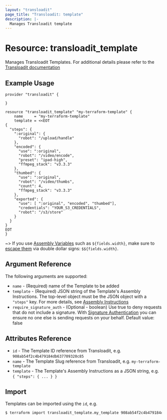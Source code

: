 ```yaml
---
layout: "transloadit"
page_title: "Transloadit: template"
description: |-
  Manages Transloadit template
---
```


# Resource: transloadit_template

Manages Transloadit Templates. 
For additional details please refer to the [Transloadit documentation](https://transloadit.com/docs/)

## Example Usage

```hcl
provider "transloadit" {

}

resource "transloadit_template" "my-terraform-template" {
	name     = "my-terraform-template"
	template = <<EOT
{
  "steps": {
    ":original": {
      "robot": "/upload/handle"
    },
    "encoded": {
      "use": ":original",
      "robot": "/video/encode",
      "preset": "ipad-high",
      "ffmpeg_stack": "v3.3.3"
    },
    "thumbed": {
      "use": ":original",
      "robot": "/video/thumbs",
      "count": 4,
      "ffmpeg_stack": "v3.3.3"
    },
    "exported": {
      "use": [ ":original", "encoded", "thumbed"], 
      "credentials": "YOUR_S3_CREDENTIALS",
      "robot": "/s3/store"
    }
  }
}
EOT
}
```

~> If you use [Assembly Variables](https://transloadit.com/docs/topics/assembly-instructions/#assembly-variables) such as `${fields.width}`, make sure to [escape them](https://www.terraform.io/docs/configuration-0-11/interpolation.html) via double dollar signs: `$${fields.width}`.

## Argument Reference

The following arguments are supported:

- `name` - (Required) name of the Template to be added
- `template` - (Required) JSON string of the Template's Assembly Instructions. The top-level object must be the JSON object with a `"steps"` key. For more details, see [Assembly Instructions](https://transloadit.com/docs/topics/assembly-instructions/)
- `require_signature_auth` - (Optional - boolean) Use true to deny requests that do not include a signature. With [Signature Authentication](https://transloadit.com/docs/topics/signature-authentication/) you can ensure no one else is sending requests on your behalf. Default value: false

## Attributes Reference 

- `id` - The Template ID reference from Transloadit, e.g. `908ab54f2c4b479184db637709320c85`
- `name` - The Template Slug reference from Transloadit, e.g. `my-terraform-template`
- `template` - The Template's Assembly Instructions as a JSON string, e.g. `{ "steps": { ... } }`

## Import

Templates can be imported using the `id`, e.g.

```bash
$ terraform import transloadit_template.my_template 908ab54f2c4b479184db637709320c85
```

